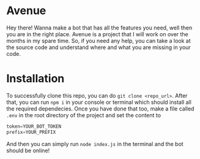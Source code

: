 # Avenue
Hey there! Wanna make a bot that has all the features you need, well then you are in the right place. Avenue is a project that I will work on over the months in my spare time. So, if you need any help, you can take a look at the source code and understand where and what you are missing in your code.

# Installation
To successfully clone this repo, you can do `git clone <repo_url>`.
After that, you can run `npm i` in your console or terminal which should install all the required dependecies. Once you have done that too, make a file called `.env` in the root directory of the project and set the content to 
```javascript
token=YOUR_BOT_TOKEN
prefix=YOUR_PREFIX
```
And then you can simply run `node index.js` in the terminal and the bot should be online!

